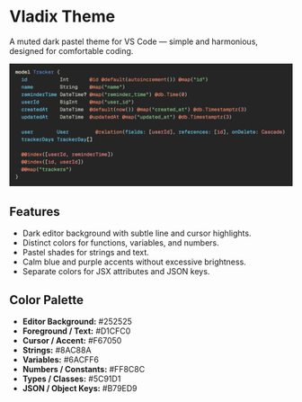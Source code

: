# Vladix Theme

A muted dark pastel theme for VS Code — simple and harmonious, designed for comfortable coding.

![Example](example.png)

## Features

- Dark editor background with subtle line and cursor highlights.
- Distinct colors for functions, variables, and numbers.
- Pastel shades for strings and text.
- Calm blue and purple accents without excessive brightness.
- Separate colors for JSX attributes and JSON keys.

## Color Palette

- **Editor Background:** #252525
- **Foreground / Text:** #D1CFC0
- **Cursor / Accent:** #F67050
- **Strings:** #8AC88A
- **Variables:** #6ACFF6
- **Numbers / Constants:** #FF8C8C
- **Types / Classes:** #5C91D1
- **JSON / Object Keys:** #B79ED9
